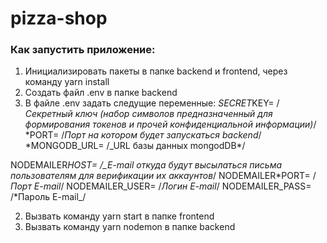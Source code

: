 # pizza-shop

### Как запустить приложение:

1. Инициализировать пакеты в папке backend и frontend, через команду yarn install
2. Создать файл .env в папке backend
3. В файле .env задать следущие переменные:
   *SECRET*KEY= /_Секретный ключ (набор символов предназначенный для формирования токенов и прочей конфиденциальной информации)_/
   *PORT= /*Порт на котором будет запускаться backend*/
   *MONGODB_URL= /\_URL базы данных mongodDB\*/

NODEMAILER*HOST= /\_E-mail откуда будут высылаться письма пользователям для верификации их аккаунтов*/
NODEMAILER*PORT= /*Порт E-mail*/
NODEMAILER_USER= /*Логин E-mail*/
NODEMAILER_PASS= /*Пароль E-mail\_/

2. Вызвать команду yarn start в папке frontend
3. Вызвать команду yarn nodemon в папке backend
